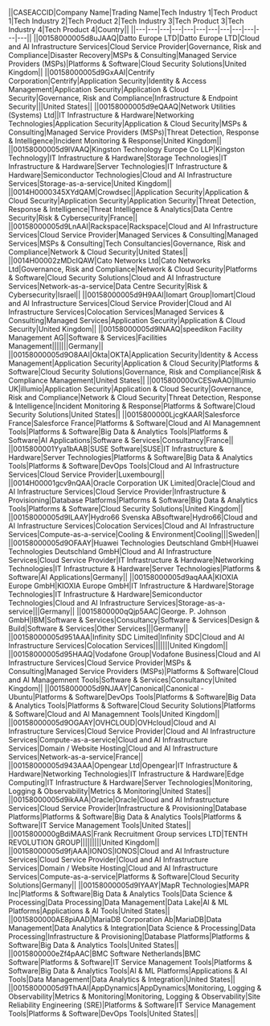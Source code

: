 ||CASEACCID|Company Name|Trading Name|Tech Industry 1|Tech Product 1|Tech Industry 2|Tech Product 2|Tech Industry 3|Tech Product 3|Tech Industry 4|Tech Product 4|Country||
||---|---|---|---|---|---|---|---|---|---|---|---||
||00158000005d8uJAAQ|Datto Europe LTD|Datto Europe LTD|Cloud and AI Infrastructure Services|Cloud Service Provider|Governance, Risk and Compliance|Disaster Recovery|MSPs & Consulting|Managed Service Providers (MSPs)|Platforms & Software|Cloud Security Solutions|United Kingdom||
||00158000005d9GxAAI|Centrify Corporation|Centrify|Application Security|Identity & Access Management|Application Security|Application & Cloud Security|Governance, Risk and Compliance|Infrastructure & Endpoint Security|||United States||
||00158000005d9eQAAQ|Network Utilities (Systems) Ltd||IT Infrastructure & Hardware|Networking Technologies|Application Security|Application & Cloud Security|MSPs & Consulting|Managed Service Providers (MSPs)|Threat Detection, Response & Intelligence|Incident Monitoring & Response|United Kingdom||
||00158000005d9lVAAQ|Kingston Technology Europe Co LLP|Kingston Technology|IT Infrastructure & Hardware|Storage Technologies|IT Infrastructure & Hardware|Server Technologies|IT Infrastructure & Hardware|Semiconductor Technologies|Cloud and AI Infrastructure Services|Storage-as-a-service|United Kingdom||
||0014H0000345XYdQAM|Crowdsec||Application Security|Application & Cloud Security|Application Security|Application Security|Threat Detection, Response & Intelligence|Threat Intelligence & Analytics|Data Centre Security|Risk & Cybersecurity|France||
||00158000005d9LnAAI|Rackspace|Rackspace|Cloud and AI Infrastructure Services|Cloud Service Provider|Managed Services & Consulting|Managed Services|MSPs & Consulting|Tech Consultancies|Governance, Risk and Compliance|Network & Cloud Security|United States||
||0014H00002zMDcIQAW|Cato Networks Ltd|Cato Networks Ltd|Governance, Risk and Compliance|Network & Cloud Security|Platforms & Software|Cloud Security Solutions|Cloud and AI Infrastructure Services|Network-as-a-service|Data Centre Security|Risk & Cybersecurity|Israel||
||00158000005d9H9AAI|Iomart Group|Iomart|Cloud and AI Infrastructure Services|Cloud Service Provider|Cloud and AI Infrastructure Services|Colocation Services|Managed Services & Consulting|Managed Services|Application Security|Application & Cloud Security|United Kingdom||
||00158000005d9lNAAQ|speedikon Facility Management AG||Software & Services|Facilities Management|||||||Germany||
||00158000005d9O8AAI|Okta|OKTA|Application Security|Identity & Access Management|Application Security|Application & Cloud Security|Platforms & Software|Cloud Security Solutions|Governance, Risk and Compliance|Risk & Compliance Management|United States||
||0015800000xCESwAAO|Illumio UK|illumio|Application Security|Application & Cloud Security|Governance, Risk and Compliance|Network & Cloud Security|Threat Detection, Response & Intelligence|Incident Monitoring & Response|Platforms & Software|Cloud Security Solutions|United States||
||0015800000LjcgKAAR|Salesforce France|Salesforce France|Platforms & Software|Cloud and AI Managemnent Tools|Platforms & Software|Big Data & Analytics Tools|Platforms & Software|AI Applications|Software & Services|Consultancy|France||
||0015800001Yya1bAAB|SUSE Software|SUSE|IT Infrastructure & Hardware|Server Technologies|Platforms & Software|Big Data & Analytics Tools|Platforms & Software|DevOps Tools|Cloud and AI Infrastructure Services|Cloud Service Provider|Luxembourg||
||0014H00001gcv9nQAA|Oracle Corporation UK Limited|Oracle|Cloud and AI Infrastructure Services|Cloud Service Provider|Infrastructure & Provisioning|Database Platforms|Platforms & Software|Big Data & Analytics Tools|Platforms & Software|Cloud Security Solutions|United Kingdom||
||00158000005d9ILAAY|Hydro66 Svenska ABsoftware|Hydro66|Cloud and AI Infrastructure Services|Colocation Services|Cloud and AI Infrastructure Services|Compute-as-a-service|Cooling & Environment|Cooling|||Sweden||
||00158000005d9OFAAY|Huawei Technologies Deutschland GmbH|Huawei Technologies Deutschland GmbH|Cloud and AI Infrastructure Services|Cloud Service Provider|IT Infrastructure & Hardware|Networking Technologies|IT Infrastructure & Hardware|Server Technologies|Platforms & Software|AI Applications|Germany||
||00158000005d9aqAAA|KIOXIA Europe GmbH|KIOXIA Europe GmbH|IT Infrastructure & Hardware|Storage Technologies|IT Infrastructure & Hardware|Semiconductor Technologies|Cloud and AI Infrastructure Services|Storage-as-a-service|||Germany||
||0015800000qQjp5AAC|George. P. Johnson GmbH|IBM|Software & Services|Consultancy|Software & Services|Design & Build|Software & Services|Other Services|||Germany||
||00158000005d951AAA|Infinity SDC Limited|Infinity SDC|Cloud and AI Infrastructure Services|Colocation Services|||||||United Kingdom||
||00158000005d95HAAQ|Vodafone Group|Vodafone Business|Cloud and AI Infrastructure Services|Cloud Service Provider|MSPs & Consulting|Managed Service Providers (MSPs)|Platforms & Software|Cloud and AI Managemnent Tools|Software & Services|Consultancy|United Kingdom||
||00158000005d9NJAAY|Canonical|Canonical - Ubuntu|Platforms & Software|DevOps Tools|Platforms & Software|Big Data & Analytics Tools|Platforms & Software|Cloud Security Solutions|Platforms & Software|Cloud and AI Managemnent Tools|United Kingdom||
||00158000005d9OGAAY|OVHCLOUD|OVHcloud|Cloud and AI Infrastructure Services|Cloud Service Provider|Cloud and AI Infrastructure Services|Compute-as-a-service|Cloud and AI Infrastructure Services|Domain / Website Hosting|Cloud and AI Infrastructure Services|Network-as-a-service|France||
||00158000005d943AAA|Opengear Ltd|Opengear|IT Infrastructure & Hardware|Networking Technologies|IT Infrastructure & Hardware|Edge Computing|IT Infrastructure & Hardware|Server Technologies|Monitoring, Logging & Observability|Metrics & Monitoring|United States||
||00158000005d9ikAAA|Oracle|Oracle|Cloud and AI Infrastructure Services|Cloud Service Provider|Infrastructure & Provisioning|Database Platforms|Platforms & Software|Big Data & Analytics Tools|Platforms & Software|IT Service Management Tools|United States||
||0015800000gBdiMAAS|Frank Recruitment Group services LTD|TENTH REVOLUTION GROUP|||||||||United Kingdom||
||00158000005d9fjAAA|IONOS|IONOS|Cloud and AI Infrastructure Services|Cloud Service Provider|Cloud and AI Infrastructure Services|Domain / Website Hosting|Cloud and AI Infrastructure Services|Compute-as-a-service|Platforms & Software|Cloud Security Solutions|Germany||
||00158000005d9IYAAY|MapR Technologies|MAPR Inc|Platforms & Software|Big Data & Analytics Tools|Data Science & Processing|Data Processing|Data Management|Data Lake|AI & ML Platforms|Applications & AI Tools|United States||
||0015800000AE8piAAD|MariaDB Corporation Ab|MariaDB|Data Management|Data Analytics & Integration|Data Science & Processing|Data Processing|Infrastructure & Provisioning|Database Platforms|Platforms & Software|Big Data & Analytics Tools|United States||
||0015800000eZf4pAAC|BMC Software Netherlands|BMC Software|Platforms & Software|IT Service Management Tools|Platforms & Software|Big Data & Analytics Tools|AI & ML Platforms|Applications & AI Tools|Data Management|Data Analytics & Integration|United States||
||00158000005d9ThAAI|AppDynamics|AppDynamics|Monitoring, Logging & Observability|Metrics & Monitoring|Monitoring, Logging & Observability|Site Reliability Engineering (SRE)|Platforms & Software|IT Service Management Tools|Platforms & Software|DevOps Tools|United States||